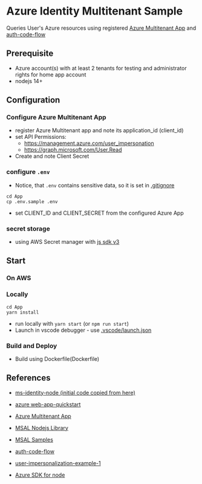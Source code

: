 # Azure Identity Multitenant Sample
Queries User's Azure resources using registered [Azure Multitenant App](https://docs.microsoft.com/en-us/azure/active-directory/develop/howto-convert-app-to-be-multi-tenant) and [auth-code-flow](https://docs.microsoft.com/en-us/azure/active-directory/develop/v2-oauth2-auth-code-flow)

## Prerequisite
- Azure account(s) with at least 2 tenants for testing and administrator rights for home app account
- nodejs 14+

## Configuration

### Configure Azure Multitenant App
- register Azure Multitenant app and note its application_id (client_id)
- set API Permissions:
    * https://management.azure.com/user_impersonation
    * https://graph.microsoft.com/User.Read
- Create and note Client Secret

### configure `.env`
- Notice, that `.env` contains sensitive data, so it is set in [.gitignore](.gitignore)
```
cd App
cp .env.sample .env
```
- set CLIENT_ID and CLIENT_SECRET from the configured Azure App

### secret storage
- using AWS Secret manager with [js sdk v3](https://docs.aws.amazon.com/AWSJavaScriptSDK/v3/latest/clients/client-secrets-manager/index.html)



## Start

### On AWS


### Locally 
```
cd App
yarn install 
```
- run locally with `yarn start` (or `npm run start`)
- Launch in vscode debugger - use [.vscode/launch.json](.vscode/launch.json)

### Build and Deploy
- Build using Dockerfile(Dockerfile)

## References
- [ms-identity-node (initial code copied from here)](https://github.com/Azure-Samples/ms-identity-node)
- [azure web-app-quickstart](https://docs.microsoft.com/en-us/azure/active-directory/develop/web-app-quickstart?pivots=devlang-nodejs-msal)
- [Azure Multitenant App](https://docs.microsoft.com/en-us/azure/active-directory/develop/howto-convert-app-to-be-multi-tenant)
- [MSAL Nodejs Library](https://github.com/AzureAD/microsoft-authentication-library-for-js/blob/dev/lib/msal-node/docs/configuration.md)

- [MSAL Samples](https://docs.microsoft.com/en-us/azure/active-directory/develop/sample-v2-code)

- [auth-code-flow](https://docs.microsoft.com/en-us/azure/active-directory/develop/v2-oauth2-auth-code-flow)

- [user-impersonalization-example-1](https://stackoverflow.com/questions/60461875/azure-resource-management-api-without-user-impersonation-is-it-possible)

- [Azure SDK for node](https://github.com/Azure/azure-sdk-for-node/blob/master/Documentation/ServicePrincipal/spCreate.js)
